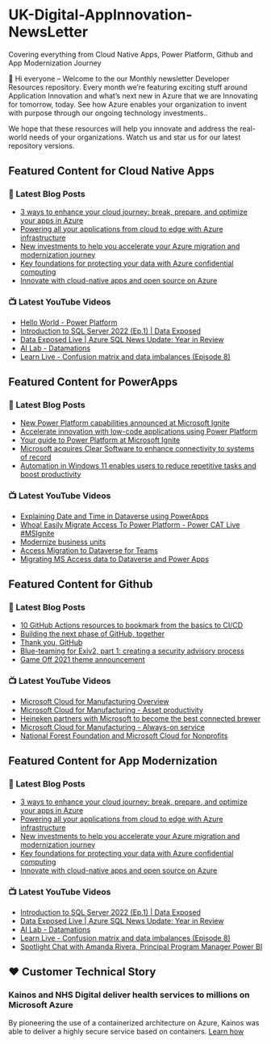 # UK-Digital-AppInnovation-NewsLetter

Covering everything from Cloud Native Apps, Power Platform, Github and App Modernization Journey

👋 Hi everyone – Welcome to the our Monthly newsletter Developer Resources repository. Every month we’re featuring exciting stuff around Application Innovation and what’s next new in Azure that we are Innovating for tomorrow, today. See how Azure enables your organization to invent with purpose through our ongoing technology investments..


We hope that these resources will help you innovate and address the real-world needs of your organizations. Watch us and star us for our latest repository versions.

## Featured Content for Cloud Native Apps


### 📝 Latest Blog Posts

    
<!-- BLOGCNA:START -->
- [3 ways to enhance your cloud journey: break, prepare, and optimize your apps in Azure](https://azure.microsoft.com/blog/3-ways-to-enhance-your-cloud-journey-break-prepare-and-optimize-your-apps-in-azure/)
- [Powering all your applications from cloud to edge with Azure infrastructure ](https://azure.microsoft.com/blog/powering-all-your-applications-from-cloud-to-edge-with-azure-infrastructure/)
- [New investments to help you accelerate your Azure migration and modernization journey](https://azure.microsoft.com/blog/new-investments-to-help-you-accelerate-your-azure-migration-and-modernization-journey/)
- [Key foundations for protecting your data with Azure confidential computing](https://azure.microsoft.com/blog/key-foundations-for-protecting-your-data-with-azure-confidential-computing/)
- [Innovate with cloud-native apps and open source on Azure](https://azure.microsoft.com/blog/innovate-with-cloudnative-apps-and-open-source-on-azure/)
<!-- BLOGCNA:END -->

### 📺 Latest YouTube Videos

 
<!-- YOUTUBECNA:START -->
- [Hello World - Power Platform](https://www.youtube.com/watch?v=D0uVeiRWb8k)
- [Introduction to SQL Server 2022 (Ep.1) | Data Exposed](https://www.youtube.com/watch?v=4KoBdx5ZyeI)
- [Data Exposed Live | Azure SQL News Update: Year in Review](https://www.youtube.com/watch?v=a2QxJseFyaI)
- [AI Lab - Datamations](https://www.youtube.com/watch?v=3uyzFLi0UXQ)
- [Learn Live - Confusion matrix and data imbalances (Episode 8)](https://www.youtube.com/watch?v=OzZCHIK5LdQ)
<!-- YOUTUBECNA:END -->

##  Featured Content for PowerApps
### 📝 Latest Blog Posts
<!-- BLOGPOWER:START -->
- [New Power Platform capabilities announced at Microsoft Ignite](https://cloudblogs.microsoft.com/powerplatform/2021/11/02/new-power-platform-capabilities-announced-at-microsoft-ignite/)
- [Accelerate innovation with low-code applications using Power Platform](https://cloudblogs.microsoft.com/powerplatform/2021/11/02/accelerate-innovation-with-low-code-applications-using-power-platform/)
- [Your guide to Power Platform at Microsoft Ignite](https://cloudblogs.microsoft.com/powerplatform/2021/10/26/your-guide-to-power-platform-at-microsoft-ignite/)
- [Microsoft acquires Clear Software to enhance connectivity to systems of record](https://cloudblogs.microsoft.com/powerplatform/2021/10/22/microsoft-acquires-clear-software-to-enhance-connectivity-to-systems-of-record/)
- [Automation in Windows 11 enables users to reduce repetitive tasks and boost productivity](https://cloudblogs.microsoft.com/powerplatform/2021/10/04/automation-in-windows-11-enables-users-to-reduce-repetitive-tasks-and-boost-productivity/)
<!-- BLOGPOWER:END -->
 ### 📺 Latest YouTube Videos
    
<!-- YOUTUBEPOWER:START -->
- [Explaining Date and Time in Dataverse using PowerApps](https://www.youtube.com/watch?v=cFxmRHt8uzg)
- [Whoa! Easily Migrate Access To Power Platform - Power CAT Live #MSIgnite](https://www.youtube.com/watch?v=X3Bmfi6SkYM)
- [Modernize business units](https://www.youtube.com/watch?v=NBBYinF9B7g)
- [Access Migration to Dataverse for Teams](https://www.youtube.com/watch?v=g3V6WOQl4Pw)
- [Migrating MS Access data to Dataverse and Power Apps](https://www.youtube.com/watch?v=3Yxoy9pd25I)
<!-- YOUTUBEPOWER:END -->

##  Featured Content for Github
### 📝 Latest Blog Posts
<!-- BLOGGITHUB:START -->
- [10 GitHub Actions resources to bookmark from the basics to CI/CD](https://github.blog/2021-11-04-10-github-actions-resources-basics-ci-cd/)
- [Building the next phase of GitHub, together](https://github.blog/2021-11-03-building-the-next-phase-of-github-together/)
- [Thank you, GitHub](https://github.blog/2021-11-03-thank-you-github/)
- [Blue-teaming for Exiv2, part 1: creating a security advisory process](https://github.blog/2021-11-02-blue-teaming-create-security-advisory-process/)
- [Game Off 2021 theme announcement](https://github.blog/2021-11-01-game-off-2021-theme-announcement/)
<!-- BLOGGITHUB:END -->
### 📺 Latest YouTube Videos
<!-- YOUTUBEGITHUB:START -->
- [Microsoft Cloud for Manufacturing Overview](https://www.youtube.com/watch?v=sBFwo-QzaYo)
- [Microsoft Cloud for Manufacturing - Asset productivity](https://www.youtube.com/watch?v=qv1syj2Xxts)
- [Heineken partners with Microsoft to become the best connected brewer](https://www.youtube.com/watch?v=C6dq5bPGcNs)
- [Microsoft Cloud for Manufacturing - Always-on service](https://www.youtube.com/watch?v=5XEGmgjMe_c)
- [National Forest Foundation and Microsoft Cloud for Nonprofits](https://www.youtube.com/watch?v=A9Gat-k0Puk)
<!-- YOUTUBEGITHUB:END -->
##  Featured Content for App Modernization
### 📝 Latest Blog Posts
<!-- BLOGAPPMOD:START -->
- [3 ways to enhance your cloud journey: break, prepare, and optimize your apps in Azure](https://azure.microsoft.com/blog/3-ways-to-enhance-your-cloud-journey-break-prepare-and-optimize-your-apps-in-azure/)
- [Powering all your applications from cloud to edge with Azure infrastructure ](https://azure.microsoft.com/blog/powering-all-your-applications-from-cloud-to-edge-with-azure-infrastructure/)
- [New investments to help you accelerate your Azure migration and modernization journey](https://azure.microsoft.com/blog/new-investments-to-help-you-accelerate-your-azure-migration-and-modernization-journey/)
- [Key foundations for protecting your data with Azure confidential computing](https://azure.microsoft.com/blog/key-foundations-for-protecting-your-data-with-azure-confidential-computing/)
- [Innovate with cloud-native apps and open source on Azure](https://azure.microsoft.com/blog/innovate-with-cloudnative-apps-and-open-source-on-azure/)
<!-- BLOGAPPMOD:END -->
### 📺 Latest YouTube Videos
<!-- YOUTUBEAPPMOD:START -->
- [Introduction to SQL Server 2022 (Ep.1) | Data Exposed](https://www.youtube.com/watch?v=4KoBdx5ZyeI)
- [Data Exposed Live | Azure SQL News Update: Year in Review](https://www.youtube.com/watch?v=a2QxJseFyaI)
- [AI Lab - Datamations](https://www.youtube.com/watch?v=3uyzFLi0UXQ)
- [Learn Live - Confusion matrix and data imbalances (Episode 8)](https://www.youtube.com/watch?v=OzZCHIK5LdQ)
- [Spotlight Chat with Amanda Rivera, Principal Program Manager Power BI](https://www.youtube.com/watch?v=zIomG-GwH-A)
<!-- YOUTUBEAPPMOD:END -->


## ♥️ Customer Technical Story 

### Kainos and NHS Digital deliver health services to millions on Microsoft Azure

By pioneering the use of a containerized architecture on Azure, Kainos was able to deliver a highly secure service based on containers. [Learn how](https://customers.microsoft.com/en-us/story/1368348549535774520-kainos-and-nhs-digital-deliver-health-services-to-millions-on-microsoft-azure)

